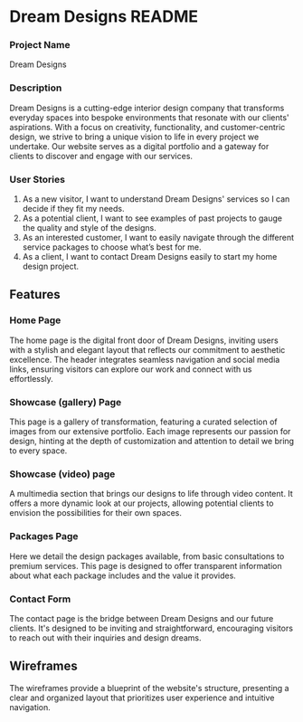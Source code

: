<h1><b>Dream Designs README</b></h1>

<h3>Project Name</h3>
Dream Designs

<h3>Description</h3>
<p>Dream Designs is a cutting-edge interior design company that transforms everyday spaces into bespoke environments that resonate with our clients' aspirations. With a focus on creativity, functionality, and customer-centric design, we strive to bring a unique vision to life in every project we undertake. Our website serves as a digital portfolio and a gateway for clients to discover and engage with our services.</p>

<h3>User Stories</h3>
<ol type="1.">
<li>As a new visitor, I want to understand Dream Designs' services so I can decide if they fit my needs.</li>
<li>As a potential client, I want to see examples of past projects to gauge the quality and style of the designs.</li>
<li>As an interested customer, I want to easily navigate through the different service packages to choose what’s best for me.</li>
<li>As a client, I want to contact Dream Designs easily to start my home design project.</li>
</ol>

<h2>Features</h2>
<h3>Home Page</h3>
<p>The home page is the digital front door of Dream Designs, inviting users with a stylish and elegant layout that reflects our commitment to aesthetic excellence. The header integrates seamless navigation and social media links, ensuring visitors can explore our work and connect with us effortlessly.</p>

<h3>Showcase (gallery) Page</h3>
<p>This page is a gallery of transformation, featuring a curated selection of images from our extensive portfolio. Each image represents our passion for design, hinting at the depth of customization and attention to detail we bring to every space.</p>

<h3>Showcase (video) page</h3>
<p>A multimedia section that brings our designs to life through video content. It offers a more dynamic look at our projects, allowing potential clients to envision the possibilities for their own spaces.</p>

<h3>Packages Page</h3>
<p>Here we detail the design packages available, from basic consultations to premium services. This page is designed to offer transparent information about what each package includes and the value it provides.</p>

<h3>Contact Form</h3>
<p>The contact page is the bridge between Dream Designs and our future clients. It's designed to be inviting and straightforward, encouraging visitors to reach out with their inquiries and design dreams.</p>

<h2>Wireframes</h2>
<p>The wireframes provide a blueprint of the website's structure, presenting a clear and organized layout that prioritizes user experience and intuitive navigation.</p>